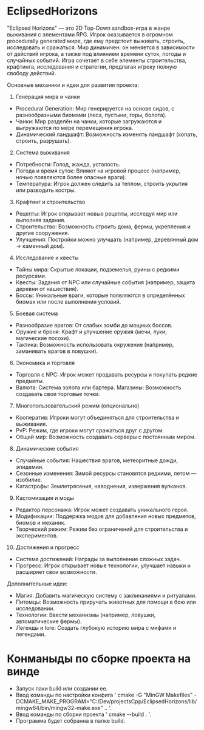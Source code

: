 # EclipsedHorizons
 "Eclipsed Horizons" — это 2D Top-Down sandbox-игра в жанре выживания с элементами RPG. Игрок оказывается в огромном procedurally generated мире, где ему предстоит выживать, строить, исследовать и сражаться. Мир динамичен: он меняется в зависимости от действий игрока, а также под влиянием времени суток, погоды и случайных событий. Игра сочетает в себе элементы строительства, крафтинга, исследования и стратегии, предлагая игроку полную свободу действий.

Основные механики и идеи для развития проекта:

1. Генерация мира и чанки

- Procedural Generation: Мир генерируется на основе сидов, с разнообразными биомами (леса, пустыни, горы, болота).
- Чанки: Мир разделён на чанки, которые загружаются и выгружаются по мере перемещения игрока.
- Динамический ландшафт: Возможность изменять ландшафт (копать, строить, разрушать).

2. Система выживания

- Потребности: Голод, жажда, усталость.
- Погода и время суток: Влияют на игровой процесс (например, ночью появляются более опасные враги).
- Температура: Игрок должен следить за теплом, строить укрытия или разводить костры.

3. Крафтинг и строительство

- Рецепты: Игрок открывает новые рецепты, исследуя мир или выполняя задания.
- Строительство: Возможность строить дома, фермы, укрепления и другие сооружения.
- Улучшения: Постройки можно улучшать (например, деревянный дом → каменный дом).

4. Исследование и квесты

- Тайны мира: Скрытые локации, подземелья, руины с редкими ресурсами.
- Квесты: Задания от NPC или случайные события (например, защита деревни от нашествия).
- Боссы: Уникальные враги, которые появляются в определённых биомах или после выполнения условий.

5. Боевая система

- Разнообразие врагов: От слабых зомби до мощных боссов.
- Оружие и броня: Крафт и улучшение оружия (мечи, луки, магические посохи).
- Тактика: Возможность использовать окружение (например, заманивать врагов в ловушки).

6. Экономика и торговля

- Торговля с NPC: Игрок может продавать ресурсы и покупать редкие предметы.
- Валюта: Система золота или бартера.
Магазины: Возможность создавать свои торговые точки.

7. Многопользовательский режим (опционально)

- Кооператив: Игроки могут объединяться для строительства и выживания.
- PvP: Режим, где игроки могут сражаться друг с другом.
- Общий мир: Возможность создавать серверы с постоянным миром.

8. Динамические события

- Случайные события: Нашествия врагов, метеоритные дожди, эпидемии.
- Сезонные изменения: Зимой ресурсы становятся редкими, летом — изобилие.
- Катастрофы: Землетрясения, наводнения, извержения вулканов.

9. Кастомизация и моды

- Редактор персонажа: Игрок может создавать уникального героя.
- Модификации: Поддержка модов для добавления новых предметов, биомов и механик.
- Творческий режим: Режим без ограничений для строительства и экспериментов.

10. Достижения и прогресс

- Система достижений: Награды за выполнение сложных задач.
- Прогресс: Игрок открывает новые технологии, улучшает навыки и расширяет свои возможности.

Дополнительные идеи:

- Магия: Добавить магическую систему с заклинаниями и ритуалами.
- Питомцы: Возможность приручать животных для помощи в бою или исследовании.
- Технологии: Ввести механизмы (например, ловушки, автоматические фермы).
- Легенды и lore: Создать глубокую историю мира с мифами и легендами.

# Конманыды по сборке проекта на винде

- Запуск паки build или создании ее.
- Ввод команды по настройки конфига ' cmake -G "MinGW Makefiles" -DCMAKE_MAKE_PROGRAM="C:/Dev/projectsCpp/EclipsedHorizons/lib/mingw64/bin/mingw32-make.exe" .. '.
- Ввод команды по сборки проекта ' cmake --build . '.
- Программа будет собранна в папке build.